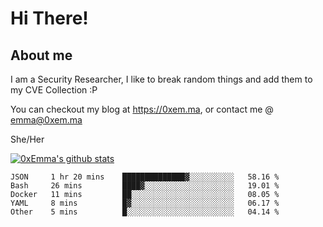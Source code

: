 # Hi There!

## About me
I am a Security Researcher, I like to break random things and add them to my CVE Collection :P 

You can checkout my blog at https://0xem.ma, or contact me @ [emma@0xem.ma](mailto:emma@0xem.ma)

She/Her

[![0xEmma's github stats](https://github-readme-stats.vercel.app/api?username=0xEmma&count_private=true&show_icons=true&theme=dark)](https://github.com/0xEmma)
<!--START_SECTION:waka-->
```text
JSON     1 hr 20 mins    ██████████████▓░░░░░░░░░░   58.16 % 
Bash     26 mins         ████▓░░░░░░░░░░░░░░░░░░░░   19.01 % 
Docker   11 mins         ██░░░░░░░░░░░░░░░░░░░░░░░   08.05 % 
YAML     8 mins          █▓░░░░░░░░░░░░░░░░░░░░░░░   06.17 % 
Other    5 mins          █░░░░░░░░░░░░░░░░░░░░░░░░   04.14 % 
```
<!--END_SECTION:waka-->
